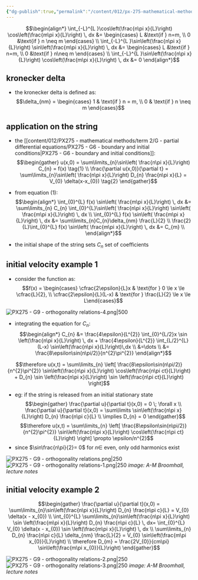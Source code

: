 ```yaml
---
{"dg-publish":true,"permalink":"/content/012/px-275-mathematical-methods/term-2/g-partial-differential-equations/px-275-g9-orthogonality-relations/","noteIcon":"1","created":"2025-08-27T13:15:23.685+01:00","updated":"2025-04-29T18:40:54.000+01:00"}
---
```


$$\begin{align*}
\int_{-L}^{L }\cos\left(\frac{n\pi x}{L}\right) \cos\left(\frac{m\pi x}{L}\right) \, dx &= \begin{cases} L &\text{if } n=m, \\ 0 &\text{if } n \neq m \end{cases} \\
\int_{-L}^{L }\sin\left(\frac{n\pi x}{L}\right) \sin\left(\frac{m\pi x}{L}\right) \, dx &= \begin{cases} L &\text{if } n=m, \\ 0 &\text{if } n\neq m \end{cases} \\
\int_{-L}^{L }\sin\left(\frac{n\pi x}{L}\right) \cos\left(\frac{m\pi x}{L}\right) \, dx &= 0
\end{align*}$$

## kronecker delta
- the kronecker delta is defined as:
$$\delta_{nm} = \begin{cases} 1 & \text{if } n = m, \\ 0 & \text{if } n \neq m \end{cases}$$

## application on the string
- the [[content/012/PX275 - mathematical methods/term 2/G - partial differential equations/PX275 - G6 - boundary and initial conditions\|PX275 - G6 - boundary and initial conditions]]:
$$\begin{gather}
	u(x,0) = \sum\limits_{n}\sin\left( \frac{n\pi x}{L}\right) C_{n} = f(x) \tag{1} \\
	\frac{\partial u(x,0)}{\partial t} = \sum\limits_{n}\sin\left( \frac{n\pi x}{L}\right) D_{n} \frac{n\pi x}{L} = V_{0} \delta(x-x_{0}) \tag{2}
\end{gather}$$

- from equation $(1):$
$$\begin{align*}
\int_{0}^{L} f(x) \sin\left( \frac{m\pi x}{L}\right) \, dx &= \sum\limits_{n} C_{n} \int_{0}^{L}\sin\left( \frac{n\pi x}{L}\right) \sin\left( \frac{m\pi x}{L}\right) \, dx \\
\int_{0}^{L} f(x) \sin\left( \frac{m\pi x}{L}\right) \, dx &= \sum\limits_{n}C_{n}\delta_{nm} \frac{L}{2}  \\
\frac{2}{L}\int_{0}^{L} f(x) \sin\left( \frac{m\pi x}{L}\right) \, dx  &= C_{m} \\
\end{align*}$$

- the initial shape of the string sets $C_{n}$ set of coefficients

## initial velocity example 1
- consider the function as:
$$f(x) = \begin{cases} \cfrac{2\epsilon}{L}x & \text{for } 0 \le x \le \cfrac{L}{2}, \\ \cfrac{2\epsilon}{L}(L-x) & \text{for } \frac{L}{2} \le x \le L\end{cases}$$

![PX275 - G9 - orthogonality relations-4.png|500](/img/user/pics/PX275%20-%20G9%20-%20orthogonality%20relations-4.png)

- integrating the equation for $C_n:$
$$\begin{align*}
C_{n} &= \frac{4\epsilon}{L^{2}} \int_{0}^{L/2}x \sin \left(\frac{n\pi x}{L}\right) \, dx + \frac{4\epsilon}{L^{2}} \int_{L/2}^{L} (L-x) \sin\left(\frac{n\pi x}{L}\right)\,dx \\
&=\dots \\
&= \frac{8\epsilon\sin(n\pi/2)}{n^{2}\pi^{2}}
\end{align*}$$

$$\therefore u(x,t) = \sum\limits_{n} \left[ \frac{8\epsilon\sin(n\pi/2)}{n^{2}\pi^{2}} 
\sin\left(\frac{n\pi x}{L}\right) \cos\left(\frac{n\pi ct}{L}\right)  + D_{n} \sin \left(\frac{n\pi x}{L}\right)  \sin \left(\frac{n\pi ct}{L}\right) \right]$$

- eg: if the string is released from an initial stationary state
$$\begin{gather}
\frac{\partial u}{\partial t}(x,0) = 0 \; \forall x \\
\frac{\partial u}{\partial t}(x,0) = \sum\limits \sin\left(\frac{n\pi x}{L}\right)  D_{n} \frac{n\pi c}{L} \\
\implies D_{n} = 0
\end{gather}$$
$$\therefore u(x,t) = \sum\limits_{n} \left[ \frac{8\epsilon\sin(n\pi/2)}{n^{2}\pi^{2}} 
\sin\left(\frac{n\pi x}{L}\right) \cos\left(\frac{n\pi ct}{L}\right) \right] \propto \epsilon/n^{2}$$
- since $\sin\frac{n\pi}{2}= 0$ for $n\in$ even, only odd harmonics exist

![PX275 - G9 - orthogonality relations.png|250](/img/user/pics/PX275%20-%20G9%20-%20orthogonality%20relations.png) ![PX275 - G9 - orthogonality relations-1.png|250](/img/user/pics/PX275%20-%20G9%20-%20orthogonality%20relations-1.png)
*image: A-M Broomhall, lecture notes*

## initial velocity example 2

$$\begin{gather}
\frac{\partial u}{\partial t}(x,0) = \sum\limits_{n}\sin\left(\frac{n\pi x}{L}\right) D_{n} \frac{n\pi c}{L} = V_{0} \delta(x - x_{0}) \\
\int_{0}^{L} \sum\limits_{n}\sin\left(\frac{n\pi x}{L}\right) \sin \left(\frac{m\pi x}{L}\right) D_{n} \frac{n\pi c}{L} \, dx=  \int_{0}^{L} V_{0} \delta(x - x_{0}) \sin \left(\frac{m\pi x}{L}\right) \, dx \\
\sum\limits_{n} D_{n}  \frac{n\pi c}{L} \delta_{nm} \frac{L}{2} = V_{0} \sin\left(\frac{m\pi x_{0}}{L}\right) \\
\therefore D_{m} = \frac{2V_{0}}{cm\pi}  \sin\left(\frac{m\pi x_{0}}{L}\right)
\end{gather}$$

![PX275 - G9 - orthogonality relations-2.png|250](/img/user/pics/PX275%20-%20G9%20-%20orthogonality%20relations-2.png) ![PX275 - G9 - orthogonality relations-3.png|250](/img/user/pics/PX275%20-%20G9%20-%20orthogonality%20relations-3.png) 
*image: A-M Broomhall, lecture notes*

